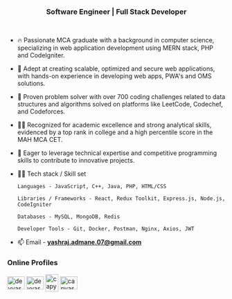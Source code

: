 
<h3 align="center">Software Engineer | Full Stack Developer </h3>
<br>

- 🔥 Passionate MCA graduate with a background in computer science, specializing in web application development using MERN stack, PHP and CodeIgniter.
  
- 🚀 Adept at creating scalable, optimized and secure web applications, with hands-on experience in developing web apps, PWA's and OMS solutions.
  
- 🧠 Proven problem solver with over 700 coding challenges related to data structures and algorithms solved on platforms like LeetCode, Codechef, and Codeforces.
  
- 👨‍🎓 Recognized for academic excellence and strong analytical skills, evidenced by a top rank in college and a high percentile score in the MAH MCA CET.
  
- 💪 Eager to leverage technical expertise and competitive programming skills to contribute to innovative projects.
  
- 👨‍💻 Tech stack / Skill set
  
      Languages - JavaScript, C++, Java, PHP, HTML/CSS
    
      Libraries / Frameworks - React, Redux Toolkit, Express.js, Node.js, CodeIgniter
    
      Databases - MySQL, MongoDB, Redis
    
      Developer Tools - Git, Docker, Postman, Nginx, Axios, JWT

- 📫 Email - **yashraj.admane.07@gmail.com**

<h3 align="left">Online Profiles</h3>

<p align="left">

<a href="https://linkedin.com/in/yashrajadmane" target="blank"><img align="center" src="https://raw.githubusercontent.com/rahuldkjain/github-profile-readme-generator/master/src/images/icons/Social/linked-in-alt.svg" alt="devyashraj" height="30" width="40" /></a>
<a href="https://www.leetcode.com/devyashraj" target="blank"><img align="center" src="https://raw.githubusercontent.com/rahuldkjain/github-profile-readme-generator/master/src/images/icons/Social/leet-code.svg" alt="devyashraj" height="30" width="40" /></a>
<a href="https://www.codechef.com/users/capyashraj07" target="blank"><img align="center" width="30" height="40" src="https://img.icons8.com/plasticine/100/codechef.png" alt="capyashraj07"/></a>
<a href="https://codeforces.com/profile/capyashraj07" target="blank"><img align="center" src="https://raw.githubusercontent.com/rahuldkjain/github-profile-readme-generator/master/src/images/icons/Social/codeforces.svg" alt="capyashraj07" height="30" width="40" /></a>
</p>


